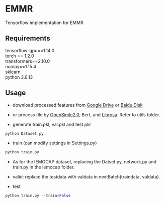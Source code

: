 # EMMR
Tensorflow implementation for EMMR
## Requirements
   tensorflow-gpu==1.14.0 <br>
   torch == 1.2.0 <br>
   transformers==2.10.0 <br>
   numpy==1.15.4 <br>
   sklearn <br>
   python 3.6.13 <br>
   
## Usage
  
   
* download processed features from [Google Drive](https://drive.google.com/drive/folders/14U5t9Y8VsiF3P0ICrZVSwUYlpZOg4H7I?usp=sharing) or [Baidu Disk]( https://pan.baidu.com/s/1BJZkg8nNElFg9KSXdrLlyw?pwd=2qiu) 

* or process file by [OpenSimle2.0](https://github.com/audeering/opensmile), Bert, and [Librosa](https://github.com/librosa/librosa). Refer to utils folder.


* generate train.pkl, val.pkl and test.pkl
```python 
python Dataset.py
```
* train (can modify settings in Settings.py) <br>
```python 
python train.py  
``` 
* As for the IEMOCAP dataset, replacing the Datset.py, network.py and train.py in the iemocap folder.

* valid: replace the testdata with valdata in nextBatch(traindata, valdata).
* test <br>
```python 
python train.py --train=False
```
